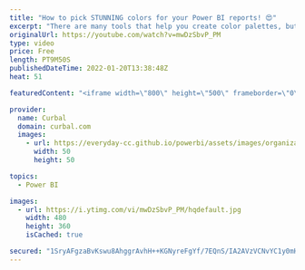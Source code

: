 ```yaml
---
title: "How to pick STUNNING colors for your Power BI reports! 😍"
excerpt: "There are many tools that help you create color palettes, but there is a lot more needed than just a tool to get it right. In today's video, I will show you how I create color palettes, the tools and tricks I use to make my reports shine like a star!  Here you can download all the pbix files: https://curbal.com/donwload-center"
originalUrl: https://youtube.com/watch?v=mwDzSbvP_PM
type: video
price: Free
length: PT9M50S
publishedDateTime: 2022-01-20T13:38:48Z
heat: 51

featuredContent: "<iframe width=\"800\" height=\"500\" frameborder=\"0\" src=\"https://www.youtube.com/embed/mwDzSbvP_PM\" allow=\"accelerometer; autoplay; encrypted-media; gyroscope; picture-in-picture\" allowfullscreen></iframe>"

provider:
  name: Curbal
  domain: curbal.com
  images:
    - url: https://everyday-cc.github.io/powerbi/assets/images/organizations/curbal.com-50x50.jpg
      width: 50
      height: 50

topics:
  - Power BI

images:
  - url: https://i.ytimg.com/vi/mwDzSbvP_PM/hqdefault.jpg
    width: 480
    height: 360
    isCached: true

secured: "1SryAFgzaBvKswu8AhggrAvhH++KGNyreFgYf/7EQnS/IA2AVzVCNvYC1y0mHJK8aCw8rpXaJtsDSLyHlDvE5gu62f4GzUCwspDnc1rvWBq75JhXcdt3W5yRciyULIOSUFVURvyKsr2vtBu7uM9awMKw4oYEg0qbExz3vUzO7xSIBvHnIydnXAMcxTrHvHoRHpwYGml/4Q2+qWuo9Je7j1kcmNGdvgH0GrtGeE2bMLcmF0BeVaEF5wdwxVaw5teuHKPdJJonUp2+nGKipD6F8F1L+0i/8BVp5iad7yOpuTJ1Bkg3P7Qimq0mbKdn8nTkQXmQf9tktUaFWbBrfEr8cX8fDDf2QcEEpZy9phSWzWxGCotHXRxSsJeu1uY5cNnw0xss7l7+x/pcf0MTWaBb+9taBWYHjV/Sk0fk+Frufjg=;EUrA58VIFCd1NdAFkPW9Qg=="
---
```


